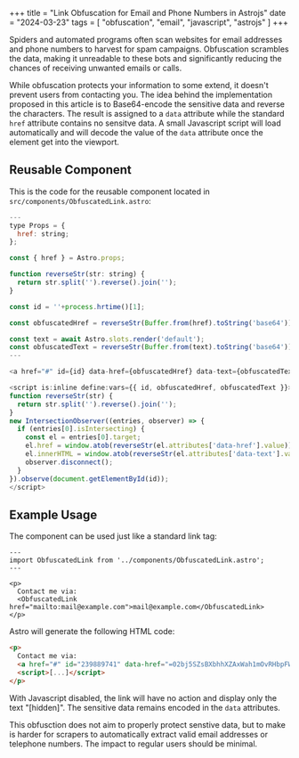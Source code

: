 +++
title = "Link Obfuscation for Email and Phone Numbers in Astrojs"
date = "2024-03-23"
tags = [
    "obfuscation",
    "email",
    "javascript",
    "astrojs"
]
+++

Spiders and automated programs often scan websites for email addresses and phone numbers to harvest for spam campaigns. Obfuscation scrambles the data, making it unreadable to these bots and significantly reducing the chances of receiving unwanted emails or calls.

<!--more--->

While obfuscation protects your information to some extend, it doesn't prevent users from contacting you. The idea behind the implementation proposed in this article is to Base64-encode the sensitive data and reverse the characters. The result is assigned to a `data` attribute while the standard `href` attribute contains no sensitve data. A small Javascript script will load automatically and will decode the value of the `data` attribute once the element get into the viewport.

## Reusable Component

This is the code for the reusable component located in `src/components/ObfuscatedLink.astro`:

```js
---
type Props = {
  href: string;
};

const { href } = Astro.props;

function reverseStr(str: string) {
  return str.split('').reverse().join('');
}

const id = ''+process.hrtime()[1];

const obfuscatedHref = reverseStr(Buffer.from(href).toString('base64'));

const text = await Astro.slots.render('default');
const obfuscatedText = reverseStr(Buffer.from(text).toString('base64'));
---

<a href="#" id={id} data-href={obfuscatedHref} data-text={obfuscatedText}>[hidden]</a>

<script is:inline define:vars={{ id, obfuscatedHref, obfuscatedText }}>
function reverseStr(str) {
  return str.split('').reverse().join('');
}
new IntersectionObserver((entries, observer) => {
  if (entries[0].isIntersecting) {
    const el = entries[0].target;
    el.href = window.atob(reverseStr(el.attributes['data-href'].value));
    el.innerHTML = window.atob(reverseStr(el.attributes['data-text'].value));
    observer.disconnect();
  }
}).observe(document.getElementById(id));
</script>
```

## Example Usage

The component can be used just like a standard link tag:

```
---
import ObfuscatedLink from '../components/ObfuscatedLink.astro';
---

<p>
  Contact me via:
  <ObfuscatedLink href="mailto:mail@example.com">mail@example.com</ObfuscatedLink>
</p>
```

Astro will generate the following HTML code:

```html
<p>
  Contact me via:
  <a href="#" id="239889741" data-href="=02bj5SZsBXbhhXZAxWah1mOvRHbpFWb" data-text="==QbvNmLlxGctFGelBEbpFWb">[hidden]</a>
  <script>[...]</script>
</p>
```

With Javascript disabled, the link will have no action and display only the text "[hidden]". The sensitive data remains encoded in the `data` attributes.

This obfusction does not aim to properly protect senstive data, but to make is harder for scrapers to automatically extract valid email addresses or telephone numbers. The impact to regular users should be minimal.

